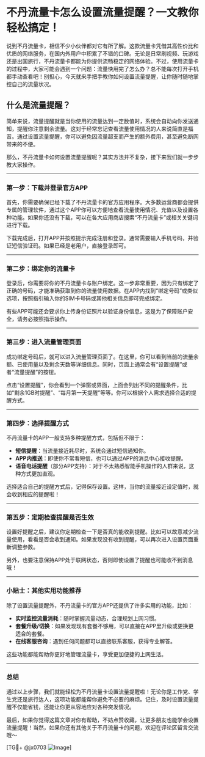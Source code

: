 # 不丹流量卡怎么设置流量提醒？一文教你轻松搞定！

说到不丹流量卡，相信不少小伙伴都对它有所了解。这款流量卡凭借其高性价比和优质的网络服务，在国内外用户中积累了不错的口碑。无论是日常刷视频、玩游戏还是出国旅行，不丹流量卡都能为你提供流畅稳定的网络体验。不过，使用流量卡的过程中，大家可能会遇到一个问题：流量快用完了怎么办？总不能每次打开手机都手动查看吧！别担心，今天就来手把手教你如何设置流量提醒，让你随时随地掌控自己的流量状况。

## 什么是流量提醒？

简单来说，流量提醒就是当你使用的流量达到一定数值时，系统会自动向你发送通知，提醒你注意剩余流量。这对于经常忘记查看流量使用情况的人来说简直是福音。通过设置流量提醒，你可以避免因流量超支而产生的额外费用，甚至避免断网带来的不便。

那么，不丹流量卡如何设置流量提醒呢？其实方法并不复杂，接下来我们就一步步教大家操作。

---

### **第一步：下载并登录官方APP**

首先，你需要确保已经下载了不丹流量卡的官方应用程序。大多数运营商都会提供专属的管理软件，通过这个APP你可以方便地查看流量使用情况、充值以及设置各种功能。如果你还没有下载，可以在各大应用商店搜索“不丹流量卡”或相关关键词进行下载。

下载完成后，打开APP并按照提示完成注册和登录。通常需要输入手机号码，并验证短信验证码。如果已经是老用户，直接登录即可。

---

### **第二步：绑定你的流量卡**

登录后，你需要将你的不丹流量卡与账户绑定。这一步非常重要，因为只有绑定了正确的号码，才能准确获取到你的流量使用数据。在APP内找到“绑定号码”或类似选项，按照指引输入你的SIM卡号码或其他相关信息即可完成绑定。

有些APP可能还会要求你上传身份证照片以验证身份信息，这是为了保障账户安全，请务必按照指示操作。

---

### **第三步：进入流量管理页面**

成功绑定号码后，就可以进入流量管理页面了。在这里，你可以看到当前的流量余额、已使用量以及剩余天数等详细信息。同时，页面上通常会有“设置提醒”或者“流量提醒”的按钮。

点击“设置提醒”，你会看到一个弹窗或界面，上面会列出不同的提醒条件，比如“剩余1GB时提醒”、“每月第一天提醒”等等。你可以根据个人需求选择合适的提醒方式。

---

### **第四步：选择提醒方式**

不丹流量卡的APP一般支持多种提醒方式，包括但不限于：

- **短信提醒**：当流量接近耗尽时，系统会通过短信通知你。
- **APP内推送**：即使你不常看短信，也可以通过APP的消息中心接收提醒。
- **语音电话提醒**（部分APP支持）：对于不太熟悉智能手机操作的人群来说，这种方式更加直观。

选择适合自己的提醒方式后，记得保存设置。这样，当你的流量接近设定值时，就会收到相应的提醒啦！

---

### **第五步：定期检查提醒是否生效**

设置好提醒之后，建议你定期检查一下是否真的能收到提醒。比如可以故意减少流量使用，看看是否会收到通知。如果发现没有收到提醒，可以再次进入设置页面重新调整参数。

另外，也要注意保持APP处于联网状态，否则即使设置了提醒也可能收不到消息哦！

---

### **小贴士：其他实用功能推荐**

除了设置流量提醒外，不丹流量卡的官方APP还提供了许多实用的功能，比如：

- **实时监控流量消耗**：随时掌握流量动态，合理规划上网习惯。
- **套餐升级/切换**：如果发现现有套餐不够用，可以直接在APP里升级或更换更适合的套餐。
- **在线客服咨询**：遇到任何问题都可以直接联系客服，获得专业解答。

这些功能都能帮助你更好地管理流量卡，享受更加便捷的上网生活。

---

### **总结**

通过以上步骤，我们就能轻松为不丹流量卡设置流量提醒啦！无论你是工作党、学生党还是旅行达人，这项功能都能帮你避免不必要的麻烦。记住，及时设置流量提醒不仅能省钱，还能让你更从容地应对各种突发情况。

最后，如果你觉得这篇文章对你有帮助，不妨点赞收藏，让更多朋友也能学会设置流量提醒！当然，如果你还有其他关于不丹流量卡的问题，欢迎在评论区留言交流哦～

[TG💪+ @jx0703 ![Image](https://github.com/user-attachments/assets/dbca1d08-cadb-493c-b0ec-ad6f7a83f270)]
